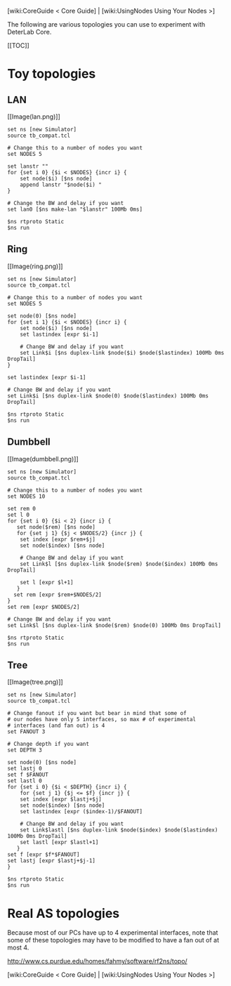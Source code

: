 [wiki:CoreGuide < Core Guide] | [wiki:UsingNodes Using Your Nodes >]

The following are various topologies you can use to experiment with DeterLab Core.

[[TOC]]

# Toy topologies

## LAN
[[Image(lan.png)]]
	
	set ns [new Simulator]
	source tb_compat.tcl
	
	# Change this to a number of nodes you want
	set NODES 5
	
	set lanstr ""
	for {set i 0} {$i < $NODES} {incr i} {
	    set node($i) [$ns node]
	    append lanstr "$node($i) "
	}
	
	# Change the BW and delay if you want
	set lan0 [$ns make-lan "$lanstr" 100Mb 0ms]
	
	$ns rtproto Static
	$ns run
	

## Ring
[[Image(ring.png)]]
	
	set ns [new Simulator]
	source tb_compat.tcl
	
	# Change this to a number of nodes you want
	set NODES 5
	
	set node(0) [$ns node]
	for {set i 1} {$i < $NODES} {incr i} {
	    set node($i) [$ns node]
	    set lastindex [expr $i-1]
	
	    # Change BW and delay if you want
	    set Link$i [$ns duplex-link $node($i) $node($lastindex) 100Mb 0ms DropTail]
	}
	
	set lastindex [expr $i-1]
	
	# Change BW and delay if you want
	set Link$i [$ns duplex-link $node(0) $node($lastindex) 100Mb 0ms DropTail]
	
	$ns rtproto Static
	$ns run
	

## Dumbbell
[[Image(dumbbell.png)]]
	
	set ns [new Simulator]
	source tb_compat.tcl
	
	# Change this to a number of nodes you want
	set NODES 10
	
	set rem 0
	set l 0
	for {set i 0} {$i < 2} {incr i} {
	   set node($rem) [$ns node]
	   for {set j 1} {$j < $NODES/2} {incr j} {
	    set index [expr $rem+$j]
	    set node($index) [$ns node]
	
	    # Change BW and delay if you want
	    set Link$l [$ns duplex-link $node($rem) $node($index) 100Mb 0ms DropTail]
	
	    set l [expr $l+1]
	   }
	  set rem [expr $rem+$NODES/2]
	}
	set rem [expr $NODES/2]
	
	# Change BW and delay if you want
	set Link$l [$ns duplex-link $node($rem) $node(0) 100Mb 0ms DropTail]
	
	$ns rtproto Static
	$ns run
	

## Tree
[[Image(tree.png)]]
	
	set ns [new Simulator]
	source tb_compat.tcl
	
	# Change fanout if you want but bear in mind that some of
	# our nodes have only 5 interfaces, so max # of experimental
	# interfaces (and fan out) is 4
	set FANOUT 3
	
	# Change depth if you want
	set DEPTH 3
	
	set node(0) [$ns node]
	set lastj 0
	set f $FANOUT
	set lastl 0
	for {set i 0} {$i < $DEPTH} {incr i} {
	    for {set j 1} {$j <= $f} {incr j} {
	    set index [expr $lastj+$j]
	    set node($index) [$ns node]
	    set lastindex [expr ($index-1)/$FANOUT]
	
	    # Change BW and delay if you want
	    set Link$lastl [$ns duplex-link $node($index) $node($lastindex) 100Mb 0ms DropTail]
	    set lastl [expr $lastl+1]
	   }
	set f [expr $f*$FANOUT]
	set lastj [expr $lastj+$j-1]
	}
	
	$ns rtproto Static
	$ns run
	

# Real AS topologies

Because most of our PCs have up to 4 experimental interfaces, note that some of these topologies may have to be modified to have a fan out of at most 4.

http://www.cs.purdue.edu/homes/fahmy/software/rf2ns/topo/


[wiki:CoreGuide < Core Guide] | [wiki:UsingNodes Using Your Nodes >]